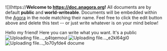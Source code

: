 ![](https://**Welcome to https://doc.anagora.org!** All documents are by default **public** and **world-writeable**. Documents will be embedded within the [Agora](https://anagora.org) in the node matching their name. Feel free to click the edit button above and delete this text -- or just write whatever is on your mind below!

Hello my friend! Here you can write what you want. It's a public ![Uploading file..._q4tqemoul]()
![Uploading file..._e2kl64gi0]()
![Uploading file..._1o70yfde4]()
docume
